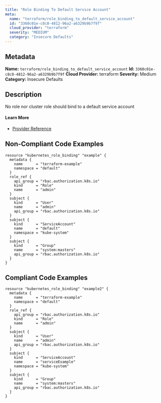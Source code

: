 ```yaml
---
title: "Role Binding To Default Service Account"
meta:
  name: "terraform/role_binding_to_default_service_account"
  id: "3360c01e-c8c0-4812-96a2-a6329b9b7f9f"
  cloud_provider: "terraform"
  severity: "MEDIUM"
  category: "Insecure Defaults"
---
```

## Metadata
**Name:** `terraform/role_binding_to_default_service_account`
**Id:** `3360c01e-c8c0-4812-96a2-a6329b9b7f9f`
**Cloud Provider:** terraform
**Severity:** Medium
**Category:** Insecure Defaults
## Description
No role nor cluster role should bind to a default service account

#### Learn More

 - [Provider Reference](https://registry.terraform.io/providers/hashicorp/kubernetes/latest/docs/resources/role_binding#subject)

## Non-Compliant Code Examples
```kubernetes
resource "kubernetes_role_binding" "example" {
  metadata {
    name      = "terraform-example"
    namespace = "default"
  }
  role_ref {
    api_group = "rbac.authorization.k8s.io"
    kind      = "Role"
    name      = "admin"
  }
  subject {
    kind      = "User"
    name      = "admin"
    api_group = "rbac.authorization.k8s.io"
  }
  subject {
    kind      = "ServiceAccount"
    name      = "default"
    namespace = "kube-system"
  }
  subject {
    kind      = "Group"
    name      = "system:masters"
    api_group = "rbac.authorization.k8s.io"
  }
}

```

## Compliant Code Examples
```kubernetes
resource "kubernetes_role_binding" "example2" {
  metadata {
    name      = "terraform-example"
    namespace = "default"
  }
  role_ref {
    api_group = "rbac.authorization.k8s.io"
    kind      = "Role"
    name      = "admin"
  }
  subject {
    kind      = "User"
    name      = "admin"
    api_group = "rbac.authorization.k8s.io"
  }
  subject {
    kind      = "ServiceAccount"
    name      = "serviceExample"
    namespace = "kube-system"
  }
  subject {
    kind      = "Group"
    name      = "system:masters"
    api_group = "rbac.authorization.k8s.io"
  }
}

```